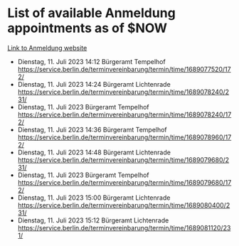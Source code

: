 # List of available Anmeldung appointments as of $NOW
[Link to Anmeldung website](https://service.berlin.de/terminvereinbarung/termin/tag.php?termin=1&anliegen[]=120686&dienstleisterlist=122210,122217,327316,122219,327312,122227,327314,122231,327346,122243,327348,122254,122252,329742,122260,329745,122262,329748,122271,327278,122273,327274,122277,327276,330436,122280,327294,122282,327290,122284,327292,122291,327270,122285,327266,122286,327264,122296,327268,150230,329760,122297,327286,122294,327284,122312,329763,122314,329775,122304,327330,122311,327334,122309,327332,317869,122281,327352,122279,329772,122283,122276,327324,122274,327326,122267,329766,122246,327318,122251,327320,122257,327322,122208,327298,122226,327300&herkunft=http%3A%2F%2Fservice.berlin.de%2Fdienstleistung%2F120686%2F)
- Dienstag, 11. Juli 2023 14:12 Bürgeramt Tempelhof https://service.berlin.de/terminvereinbarung/termin/time/1689077520/172/
- Dienstag, 11. Juli 2023 14:24 Bürgeramt Lichtenrade https://service.berlin.de/terminvereinbarung/termin/time/1689078240/231/
- Dienstag, 11. Juli 2023  Bürgeramt Tempelhof https://service.berlin.de/terminvereinbarung/termin/time/1689078240/172/
- Dienstag, 11. Juli 2023 14:36 Bürgeramt Tempelhof https://service.berlin.de/terminvereinbarung/termin/time/1689078960/172/
- Dienstag, 11. Juli 2023 14:48 Bürgeramt Lichtenrade https://service.berlin.de/terminvereinbarung/termin/time/1689079680/231/
- Dienstag, 11. Juli 2023  Bürgeramt Tempelhof https://service.berlin.de/terminvereinbarung/termin/time/1689079680/172/
- Dienstag, 11. Juli 2023 15:00 Bürgeramt Lichtenrade https://service.berlin.de/terminvereinbarung/termin/time/1689080400/231/
- Dienstag, 11. Juli 2023 15:12 Bürgeramt Lichtenrade https://service.berlin.de/terminvereinbarung/termin/time/1689081120/231/
